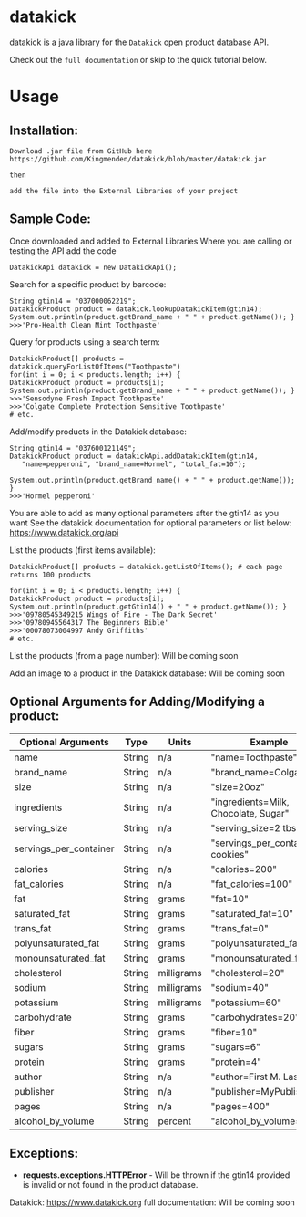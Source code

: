 datakick
=====

datakick is a java library for the `Datakick` open product database API.

Check out the `full documentation` or skip to the quick tutorial below.

Usage
=====

Installation:
-------------

    Download .jar file from GitHub here
    https://github.com/Kingmenden/datakick/blob/master/datakick.jar	

    then

    add the file into the External Libraries of your project

Sample Code:
------------
Once downloaded and added to External Libraries
Where you are calling or testing the API add the code

    DatakickApi datakick = new DatakickApi();

Search for a specific product by barcode: 

    String gtin14 = "037000062219";
    DatakickProduct product = datakick.lookupDatakickItem(gtin14);
    System.out.println(product.getBrand_name + " " + product.getName()); }
    >>>'Pro-Health Clean Mint Toothpaste'

Query for products using a search term:

    DatakickProduct[] products = datakick.queryForListOfItems("Toothpaste")
    for(int i = 0; i < products.length; i++) {
    DatakickProduct product = products[i];
    System.out.println(product.getBrand_name + " " + product.getName()); }
    >>>'Sensodyne Fresh Impact Toothpaste'
    >>>'Colgate Complete Protection Sensitive Toothpaste'
    # etc.

Add/modify products in the Datakick database:

    String gtin14 = "037600121149";	
    DatakickProduct product = datakickApi.addDatakickItem(gtin14,
       "name=pepperoni", "brand_name=Hormel", "total_fat=10");

    System.out.println(product.getBrand_name() + " " + product.getName()); }
    >>>'Hormel pepperoni'

You are able to add as many optional parameters after the gtin14 as you want
See the datakick documentation for optional parameters or list below:
https://www.datakick.org/api

List the products (first items available):

    DatakickProduct[] products = datakick.getListOfItems(); # each page returns 100 products

    for(int i = 0; i < products.length; i++) {
    DatakickProduct product = products[i];
    System.out.println(product.getGtin14() + " " + product.getName()); }
    >>>'09780545349215 Wings of Fire - The Dark Secret'
    >>>'09780945564317 The Beginners Bible'
    >>>'00078073004997 Andy Griffiths'
    # etc.

List the products (from a page number):
Will be coming soon

Add an image to a product in the Datakick database:
Will be coming soon

Optional Arguments for Adding/Modifying a product:
--------------------------------------------------

|Optional Arguments   |  Type    |    Units    | Example                |
|---|---|---|---|
|name|                    String|       n/a|        "name=Toothpaste"|
|brand_name|              String|       n/a|        "brand_name=Colgate"|
|size|                    String|       n/a|        "size=20oz"|
|ingredients|             String|       n/a|        "ingredients=Milk, Chocolate, Sugar"|
|serving_size|            String|       n/a|        "serving_size=2 tbsp."|
|servings_per_container|  String|       n/a|        "servings_per_container=2 cookies"|
|calories|                String|       n/a|        "calories=200"|
|fat_calories|            String|       n/a|        "fat_calories=100"|
|fat|                     String|       grams|      "fat=10"|
|saturated_fat|           String|       grams|      "saturated_fat=10"|
|trans_fat|               String|       grams|      "trans_fat=0"|
|polyunsaturated_fat|     String|       grams|      "polyunsaturated_fat=5"|
|monounsaturated_fat|     String|       grams|      "monounsaturated_fat=5"|
|cholesterol|             String|       milligrams| "cholesterol=20"|
|sodium|                  String|       milligrams| "sodium=40"|
|potassium|               String|       milligrams| "potassium=60"|
|carbohydrate|            String|       grams|      "carbohydrates=20"|
|fiber|                   String|       grams|      "fiber=10"|
|sugars|                  String|       grams|      "sugars=6"|
|protein|                 String|       grams|      "protein=4"|
|author|                  String|       n/a|        "author=First M. Last"|
|publisher|               String|       n/a|        "publisher=MyPublisher"|
|pages|                   String|       n/a|        "pages=400"|
|alcohol_by_volume|       String|       percent|    "alcohol_by_volume=20"|

Exceptions:
-----------

- **requests.exceptions.HTTPError** - Will be thrown if the gtin14 provided is invalid or not found in the product database.

Datakick: https://www.datakick.org
full documentation: Will be coming soon
